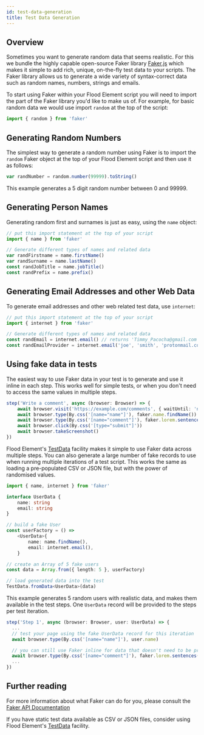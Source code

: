 ```yaml
---
id: test-data-generation
title: Test Data Generation
---
```


## Overview

Sometimes you want to generate random data that seems realistic. For this we bundle the highly capable open-source Faker library [Faker.js](https://github.com/Marak/faker.js) which makes it simple to add rich, unique, on-the-fly test data to your scripts.
The Faker library allows us to generate a wide variety of syntax-correct data such as random names, numbers, strings and emails.

To start using Faker within your Flood Element script you will need to import the part of the Faker library you'd like to make us of.
For example, for basic random data we would use import `random` at the top of the script:

```typescript
import { random } from 'faker'
```

## Generating Random Numbers

The simplest way to generate a random number using Faker is to import the `random` Faker object at the top of your Flood Element script and then use it as follows:

```typescript
var randNumber = random.number(99999).toString()
```

This example generates a 5 digit random number between 0 and 99999.

## Generating Person Names

Generating random first and surnames is just as easy, using the `name` object:

```typescript
// put this import statement at the top of your script
import { name } from 'faker'

// Generate different types of names and related data
var randFirstname = name.firstName()
var randSurname = name.lastName()
const randJobTitle = name.jobTitle()
const randPrefix = name.prefix()
```

## Generating Email Addresses and other Web Data

To generate email addresses and other web related test data, use `internet`:

```typescript
// put this import statement at the top of your script
import { internet } from 'faker'

// Generate different types of names and related data
const randEmail = internet.email() // returns 'Timmy_Pacocha@gmail.com'
const randEmailProvider = internet.email('joe', 'smith', 'protonmail.com') // returns 'joe.smith@protonmail.com'
```

## Using fake data in tests

The easiest way to use Faker data in your test is to generate and use it inline in each step. This works well for simple tests, or when you don't need to access the same values in multiple steps.

```typescript
step('Write a comment', async (browser: Browser) => {
	await browser.visit('https://example.com/comments', { waitUntil: 'networkidle2' })
	await browser.type(By.css('[name="name"]'), faker.name.findName())
	await browser.type(By.css('[name="comment"]'), faker.lorem.sentences())
	await browser.click(By.css('[type="submit"]'))
	await browser.takeScreenshot()
})
```

Flood Element's [TestData](./examples_test_data) facility makes it simple to use Faker data across multiple steps. You can also generate a large number of fake records to use when running multiple iterations of a test script.
This works the same as loading a pre-populated CSV or JSON file, but with the power of randomised values.

```typescript
import { name, internet } from 'faker'

interface UserData {
	name: string
	email: string
}

// build a fake User
const userFactory = () =>
	<UserData>{
		name: name.findName(),
		email: internet.email(),
	}

// create an Array of 5 fake users
const data = Array.from({ length: 5 }, userFactory)

// load generated data into the test
TestData.fromData<UserData>(data)
```

This example generates 5 random users with realistic data, and makes them available in the test steps. One `UserData` record will be provided to the steps per test iteration.

```typescript
step('Step 1', async (browser: Browser, user: UserData) => {
  ...
  // test your page using the fake UserData record for this iteration
  await browser.type(By.css('[name="name"]'), user.name)

  // you can still use Faker inline for data that doesn't need to be pre-generated
  await browser.type(By.css('[name="comment"]'), faker.lorem.sentences())
  ...
})
```

## Further reading

For more information about what Faker can do for you, please consult the [Faker API Documentation](https://github.com/Marak/faker.js#api)

If you have static test data available as CSV or JSON files, consider using Flood Element's [TestData](TestData) facility.

